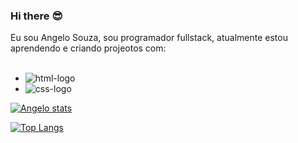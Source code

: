 ### Hi there :sunglasses:

Eu sou Angelo Souza, sou programador fullstack, atualmente estou aprendendo e criando projeotos com:
<br>
<br>

- <img src="https://img.shields.io/badge/HTML5-E34F26?style=for-the-badge&logo=html5&logoColor=white" alt="html-logo"/>
- <img src="https://img.shields.io/badge/CSS3-1572B6?style=for-the-badge&logo=css3&logoColor=white" alt="css-logo"/>

[![Angelo stats](https://github-readme-stats.vercel.app/api?username=angelosouza21)](https://github.com/anuraghazra/github-readme-stats)

[![Top Langs](https://github-readme-stats.vercel.app/api/top-langs/?username=angelosouza21)](https://github.com/anuraghazra/github-readme-stats)
